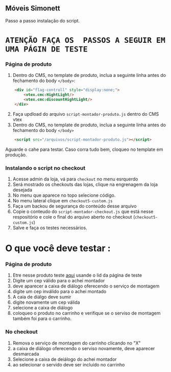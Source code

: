 ## Móveis Simonett
Passo a passo instalação do script.
# `ATENÇÃO FAÇA OS  PASSOS A SEGUIR EM UMA PÁGIN DE TESTE`
### Página de produto 
1. Dentro do CMS, no template de produto, inclua a seguinte linha antes do fechamento do body `</body>`: 
```HTML
    <div id="flag-controll" style="display:none;">
        <vtex.cmc:HightLight/>
        <vtex.cmc:discountHightLight/>
    </div>
````
2. Faça updload do arquivo `script-montador-produto.js` dentro do CMS vtex
3. Dentro do CMS, no template de produto, inclua a seguinte linha antes do fechamento do body `</body>`
``` HTML 
    <script src="/arquivos/script-montador-produto.js"></script>
```

Aguarde o cahe para testar. Caso corra tudo bem, cloqueo no template em produção.

### Instalando o script no checkout 
1. Acesse  admin da loja, vá para `checkout` no menu esrquerdo
2. Será mostrado os checkouts das lojas, clique na engrenagem da loja desejada
3. No menu que aparece no topo selecione código.
4. No menu lateral clique em `checkout5-custom.js`
5. Faça um backou de segurança do conteúdo desse arquivo
6. Copie o conteudo do `script-montador-checkout.js` que está nesse respositório e cole o final do arquivo aberto no checkout (`checkout5-custom.js`)
7. Salve e faça os testes necessários.


# O que você deve testar :

### Página de produto 
1. Etre nesse produto teste [aqui](herf="https://www.moveissimonetti.com.br/comoda-uli-em-mdf-1-porta-e-4-gavetas-com-corredicas-metalicas-peroba/p") usande o lid da página de teste
2. Digite um cep válido para o achei montador
3. deve aparecer a caixa de diálogo oferecendo o serviço de montagem
4. digite um cep inválido para o achei montado 
5. A caia de diálgo deve sumir 
6. digite novamente um cep válida 
7. selecione a caixa de diálogo 
8. coloqueo o produto no carrinho e verifique se o serviso de montagem também foi para o carrinho.


### No checkout 
1. Remova o serviço de montagem do carrinho clicando no "X"
2. a caixa de diálogo oferecendo o serviso novamente, deve aparecer desmarcada 
3. Selecione a caixa de deiálogo do achei montador
4. ao selecionar o servido deve ser incluído no carrinho 

